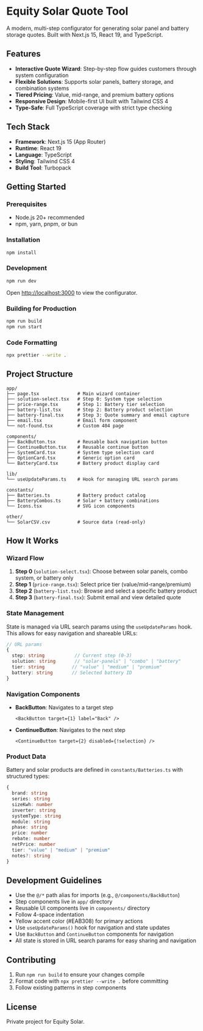 # Equity Solar Quote Tool

A modern, multi-step configurator for generating solar panel and battery storage quotes. Built with Next.js 15, React 19, and TypeScript.

## Features

- **Interactive Quote Wizard**: Step-by-step flow guides customers through system configuration
- **Flexible Solutions**: Supports solar panels, battery storage, and combination systems
- **Tiered Pricing**: Value, mid-range, and premium battery options
- **Responsive Design**: Mobile-first UI built with Tailwind CSS 4
- **Type-Safe**: Full TypeScript coverage with strict type checking

## Tech Stack

- **Framework**: Next.js 15 (App Router)
- **Runtime**: React 19
- **Language**: TypeScript
- **Styling**: Tailwind CSS 4
- **Build Tool**: Turbopack

## Getting Started

### Prerequisites

- Node.js 20+ recommended
- npm, yarn, pnpm, or bun

### Installation

```bash
npm install
```

### Development

```bash
npm run dev
```

Open [http://localhost:3000](http://localhost:3000) to view the configurator.

### Building for Production

```bash
npm run build
npm run start
```

### Code Formatting

```bash
npx prettier --write .
```

## Project Structure

```
app/
├── page.tsx              # Main wizard container
├── solution-select.tsx   # Step 0: System type selection
├── price-range.tsx       # Step 1: Battery tier selection
├── battery-list.tsx      # Step 2: Battery product selection
├── battery-final.tsx     # Step 3: Quote summary and email capture
├── email.tsx             # Email form component
└── not-found.tsx         # Custom 404 page

components/
├── BackButton.tsx        # Reusable back navigation button
├── ContinueButton.tsx    # Reusable continue button
├── SystemCard.tsx        # System type selection card
├── OptionCard.tsx        # Generic option card
└── BatteryCard.tsx       # Battery product display card

lib/
└── useUpdateParams.ts    # Hook for managing URL search params

constants/
├── Batteries.ts          # Battery product catalog
├── BatteryCombos.ts      # Solar + battery combinations
└── Icons.tsx             # SVG icon components

other/
└── SolarCSV.csv          # Source data (read-only)
```

## How It Works

### Wizard Flow

1. **Step 0** (`solution-select.tsx`): Choose between solar panels, combo system, or battery only
2. **Step 1** (`price-range.tsx`): Select price tier (value/mid-range/premium)
3. **Step 2** (`battery-list.tsx`): Browse and select a specific battery product
4. **Step 3** (`battery-final.tsx`): Submit email and view detailed quote

### State Management

State is managed via URL search params using the `useUpdateParams` hook. This allows for easy navigation and shareable URLs:

```typescript
// URL params
{
  step: string           // Current step (0-3)
  solution: string       // "solar-panels" | "combo" | "battery"
  tier: string          // "value" | "medium" | "premium"
  battery: string       // Selected battery ID
}
```

### Navigation Components

- **BackButton**: Navigates to a target step
  ```tsx
  <BackButton target={1} label="Back" />
  ```

- **ContinueButton**: Navigates to the next step
  ```tsx
  <ContinueButton target={2} disabled={!selection} />
  ```

### Product Data

Battery and solar products are defined in `constants/Batteries.ts` with structured types:

```typescript
{
  brand: string
  series: string
  sizeKwh: number
  inverter: string
  systemType: string
  module: string
  phase: string
  price: number
  rebate: number
  netPrice: number
  tier: "value" | "medium" | "premium"
  notes?: string
}
```

## Development Guidelines

- Use the `@/*` path alias for imports (e.g., `@/components/BackButton`)
- Step components live in `app/` directory
- Reusable UI components live in `components/` directory
- Follow 4-space indentation
- Yellow accent color (#EAB308) for primary actions
- Use `useUpdateParams()` hook for navigation and state updates
- Use `BackButton` and `ContinueButton` components for navigation
- All state is stored in URL search params for easy sharing and navigation

## Contributing

1. Run `npm run build` to ensure your changes compile
2. Format code with `npx prettier --write .` before committing
3. Follow existing patterns in step components

## License

Private project for Equity Solar.
